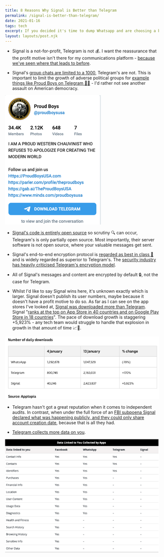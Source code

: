 ```yaml
---
title: 8 Reasons Why Signal is Better than Telegram
permalink: /signal-is-better-than-telegram/
date: 2021-01-16
tags: tech
excerpt: If you decided it's time to dump Whatsapp and are choosing a better messaging app, then you're likely choosing between Signal and Telegram. Here's why Signal is superior to Telegram
layout: layouts/post.njk
---
```


- Signal is a not-for-profit, Telegram is not 💰. I want the reassurance that the profit motive isn't there for my communications platform - [because we've seen where that leads to before](../goodbye-whatsapp/#😈-the-faustian-pact).

- Signal's [group chats are limited to a 1000](https://support.signal.org/hc/en-us/articles/360007319331-Group-chats), Telegram's are not. This is important to limit the growth of adverse political groups for [example things like Proud Boys on Telegram 🤦‍♂️](https://t.me/s/proudboysusa) - I'd rather not see another assault on American democracy.

![](/content/images/2021/proud-boys-on-telegram.png)

- [Signal's code is entirely open source](https://github.com/signalapp) so scrutiny 🔍 can occur, Telegram's is only partially open source. Most importantly, their server software is not open source, where your valuable messages get sent.

- Signal's end-to-end encryption protocol is [regarded as best in class 🥇](https://www.wired.com/story/signal-encryption-protocol-hacker-lexicon/) and is widely regarded as superior to Telegram's. The [security industry has heavily criticised Telegram's encryption model](https://security.stackexchange.com/a/49802/115711).

- All of Signal's messages and content are encrypted by default 🔒, not the case for Telegram.

- Whilst I'd like to say Signal wins here, it's unknown exactly which is larger. Signal doesn't publish its user numbers, maybe because it doesn't have a profit motive to do so. As far as I can see on the app stores I've looked at, [Signal was downloaded more than Telegram](../goodbye-whatsapp/#💬-but-my-network%2Fgroup-chats-are-on-whatsapp). Signal "[ranks at the top on App Store in 40 countries and on Google Play Store in 18 countries](https://techcrunch.com/2021/01/12/signal-brian-acton-talks-about-exploding-growth-monetization-and-whatsapp-data-sharing-outrage/)". The pace of download growth is staggering +5,923% - any tech team would struggle to handle that explosion in growth in that amount of time 📈🤯.

![](/content/images/2021/messaging-app-downloads.png)

- Telegram hasn't got a great reputation when it comes to independent audits. In contrast, when under the full force of an [FBI subpoena Signal declared what was happening publicly, and they could only share account creation date](https://arstechnica.com/tech-policy/2016/10/fbi-demands-signal-user-data-but-theres-not-much-to-hand-over/), because that is all they had.

- [Telegram collects more data on you](https://mybroadband.co.za/news/security/382036-whatsapp-vs-signal-vs-telegram-vs-facebook-the-data-apps-collect-about-you.html).

![](/content/images/2021/data-collected-and-linked-to-you.png)
